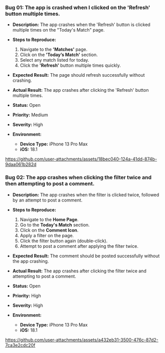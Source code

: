 ### Bug 01: The app is crashed when I clicked on the 'Refresh' button multiple times.
- **Description:** The app crashes when the 'Refresh' button is clicked multiple times on the "Today's Match" page.
- **Steps to Reproduce:**
  1. Navigate to the **'Matches'** page.
  2. Click on the **'Today’s Match'** section.
  3. Select any match listed for today.
  4. Click the **'Refresh'** button multiple times quickly.

- **Expected Result:** The page should refresh successfully without crashing.
- **Actual Result:** The app crashes after clicking the 'Refresh' button multiple times.
- **Status:** Open
- **Priority:** Medium
- **Severity:** High
- **Environment:**
   - **Device Type:** iPhone 13 Pro Max
   - **iOS:** 18.1


https://github.com/user-attachments/assets/18bec040-124a-41dd-874b-9daa061b282d

### Bug 02: The app crashes when clicking the filter twice and then attempting to post a comment.

- **Description:** The app crashes when the filter is clicked twice, followed by an attempt to post a comment.  
- **Steps to Reproduce:**
  1. Navigate to the **Home Page**.
  2. Go to the **Today's Match** section.
  3. Click on the **Comment Icon**.
  4. Apply a filter on the page.
  5. Click the filter button again (double-click).
  6. Attempt to post a comment after applying the filter twice.

- **Expected Result:** The comment should be posted successfully without the app crashing.  
- **Actual Result:** The app crashes after clicking the filter twice and attempting to post a comment.  
- **Status:** Open  
- **Priority:** High  
- **Severity:** High  
- **Environment:**  
   - **Device Type:** iPhone 13 Pro Max  
   - **iOS:** 18.1  


https://github.com/user-attachments/assets/a432eb31-3500-476c-87d2-7ca3e2cdc20f




